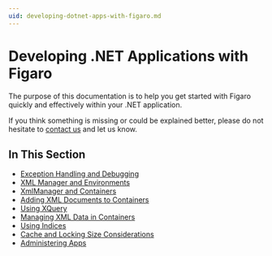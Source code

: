 ```yaml
---
uid: developing-dotnet-apps-with-figaro.md
---
```


# Developing .NET Applications with Figaro

The purpose of this documentation is to help you get started with Figaro quickly and effectively within your .NET application. 

If you think something is missing or could be explained better, please do not hesitate to [contact us](http://bdbxml.net/contact.html) and let us know.


## In This Section
* [Exception Handling and Debugging](xref:exception-handling-and-debugging.md)
* [XML Manager and Environments](xref:xml-manager-and-environments.md)
* [XmlManager and Containers](xref:xmlmanager-and-containers.md)
* [Adding XML Documents to Containers](xref:adding-xml-documents-to-containers.md)
* [Using XQuery](xref:using-xquery.md)
* [Managing XML Data in Containers](managing-xml-data-in-containers.md)
* [Using Indices](xref:using-indices.md)
* [Cache and Locking Size Considerations](xref:cache-and-locking-size-considerations.md)
* [Administering Apps](xref:administering-apps.md)

